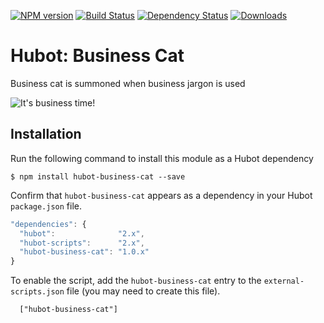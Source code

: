 [![NPM version](http://img.shields.io/npm/v/hubot-business-cat.svg?style=flat)](https://www.npmjs.org/package/hubot-business-cat)
[![Build Status](http://img.shields.io/travis/okize/hubot-business-cat.svg?style=flat)](https://travis-ci.org/okize/hubot-business-cat)
[![Dependency Status](http://img.shields.io/david/okize/hubot-business-cat.svg?style=flat)](https://david-dm.org/okize/hubot-business-cat)
[![Downloads](http://img.shields.io/npm/dm/hubot-business-cat.svg?style=flat)](https://www.npmjs.org/package/hubot-business-cat)

# Hubot: Business Cat

Business cat is summoned when business jargon is used

![It's business time!](https://raw.github.com/okize/hubot-business-cat/gh-pages/animated-business-cat.gif)

## Installation

Run the following command to install this module as a Hubot dependency

```
$ npm install hubot-business-cat --save
```

Confirm that `hubot-business-cat` appears as a dependency in your Hubot `package.json` file.

```javascript
"dependencies": {
  "hubot":              "2.x",
  "hubot-scripts":      "2.x",
  "hubot-business-cat": "1.0.x"
}
```

To enable the script, add the `hubot-business-cat` entry to the `external-scripts.json` file (you may need to create this file).
```
  ["hubot-business-cat"]
```